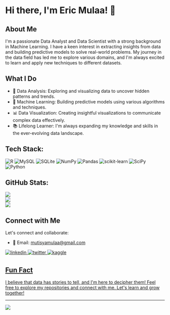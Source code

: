<!-- Eric Mulaa -->
# Hi there, I'm Eric Mulaa! 👋

## About Me
I'm a passionate Data Analyst and Data Scientist with a strong background in Machine Learning. I have a keen interest in extracting insights from data and building predictive models to solve real-world problems. My journey in the data field has led me to explore various domains, and I'm always excited to learn and apply new techniques to different datasets.

## What I Do
- 🔬 Data Analysis: Exploring and visualizing data to uncover hidden patterns and trends.
- 🤖 Machine Learning: Building predictive models using various algorithms and techniques.
- 📊 Data Visualization: Creating insightful visualizations to communicate complex data effectively.
- 📚 Lifelong Learner: I'm always expanding my knowledge and skills in the ever-evolving data landscape.

## Tech Stack:
![R](https://img.shields.io/badge/r-%23276DC3.svg?style=for-the-badge&logo=r&logoColor=white) ![MySQL](https://img.shields.io/badge/mysql-%2300f.svg?style=for-the-badge&logo=mysql&logoColor=white) ![SQLite](https://img.shields.io/badge/sqlite-%2307405e.svg?style=for-the-badge&logo=sqlite&logoColor=white) ![NumPy](https://img.shields.io/badge/numpy-%23013243.svg?style=for-the-badge&logo=numpy&logoColor=white) ![Pandas](https://img.shields.io/badge/pandas-%23150458.svg?style=for-the-badge&logo=pandas&logoColor=white) ![scikit-learn](https://img.shields.io/badge/scikit--learn-%23F7931E.svg?style=for-the-badge&logo=scikit-learn&logoColor=white) ![SciPy](https://img.shields.io/badge/SciPy-%230C55A5.svg?style=for-the-badge&logo=scipy&logoColor=%white) ![Python](https://img.shields.io/badge/python-3670A0?style=for-the-badge&logo=python&logoColor=ffdd54)

## GitHub Stats:
![](https://github-readme-stats.vercel.app/api?username=eric-mulaa&theme=dark&hide_border=true&include_all_commits=true&count_private=true)<br/>
![](https://github-readme-streak-stats.herokuapp.com/?user=eric-mulaa&theme=dark&hide_border=true)<br/>
![](https://github-readme-stats.vercel.app/api/top-langs/?username=eric-mulaa&theme=dark&hide_border=true&include_all_commits=true&count_private=true&layout=compact)

## Connect with Me
Let's connect and collaborate:
- 📧 Email: mutisyamulaa@gmail.com
<a href="https://linkedin.com/in/https://www.linkedin.com/in/eric-mulaa-628b75237/" target="_blank">
<img src=https://img.shields.io/badge/linkedin-%231E77B5.svg?&style=for-the-badge&logo=linkedin&logoColor=white alt=linkedin style="margin-bottom: 5px;" />

<a href="https://twitter.com/https://twitter.com/EricMulaa" target="_blank">
<img src=https://img.shields.io/badge/twitter-%2300acee.svg?&style=for-the-badge&logo=twitter&logoColor=white alt=twitter style="margin-bottom: 5px;" />
</a>
<a href="https://www.kaggle.com/https://www.kaggle.com/ericmutisya" target="_blank">
<img src=https://img.shields.io/badge/kaggle-%2344BAE8.svg?&style=for-the-badge&logo=kaggle&logoColor=white alt=kaggle style="margin-bottom: 5px;" />

## Fun Fact
I believe that data has stories to tell, and I'm here to decipher them!
Feel free to explore my repositories and connect with me. Let's learn and grow together!

---
[![](https://visitcount.itsvg.in/api?id=eric-mulaa&icon=0&color=0)](https://visitcount.itsvg.in)

<!-- Proudly created with GPRM ( https://gprm.itsvg.in ) -->

<!--
Badge Section (You can add badges related to skills, languages, tools, etc.)
-->

<!-- GitHub Stats (You can use GitHub Readme Stats: https://github.com/anuraghazra/github-readme-stats) -->

<!-- Featured Repositories (You can manually add images/links to your featured repositories) -->

